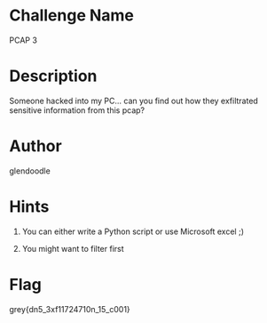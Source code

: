 # Challenge Name
PCAP 3

# Description

Someone hacked into my PC... can you find out how they exfiltrated sensitive information from this pcap? 


# Author

glendoodle

# Hints

1. You can either write a Python script or use Microsoft excel ;)

2. You might want to filter first


# Flag

grey{dn5_3xf11724710n_15_c001}